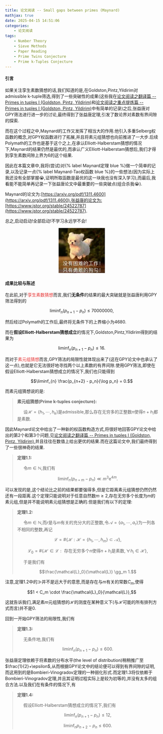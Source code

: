```yaml
---
title: 论文阅读 -- Small gaps between primes (Maynard)
mathjax: true
date: 2025-04-15 14:51:06
categories:
    - 论文阅读
tags:
    - Number Theory
    - Sieve Methods
    - Paper Reading
    - Prime Twins Conjecture
    - Prime k-Tuples Conjecture
---
```


#### 引言

如果关注孪生素数猜想的话,我们知道的是,在Goldston,Pintz,Yildirim对admissible k-tuple筛选,得到了一些突破性的成果(这些我在[论文阅读之翻译篇 -- Primes in tuples I (Goldston, Pintz, Yildirim)](https://math-4-anon.top/2025/01/15/GPY-sieve-method/index.html?_sw-precache=5476e5e99aeb83a45fdabbd20df6d9a4)和[论文阅读之重点提炼篇 -- Primes in tuples I (Goldston, Pintz, Yildirim)](https://math-4-anon.top/2025/02/07/GPY-sieve-method-2/index.html?_sw-precache=1f04d5f0200d9ca0f15c7b8db26977a7)中有简单的记录)之后,张益唐对GPY筛法进行进一步的讨论,最终得到了张益唐定理,引发了数论界对素数有界间隙的探索.

而在这个过程之中,Maynard的工作又发挥了相当大的作用.他引入多重Selberg权函数的概念,对GPY权函数进行了拓展,并且将素元组猜想也向前推进了一大步.后续Polymath的工作也是基于这个之上,在承认Elliott-Halberstam猜想的情况下,Maynard的结果仍然是最优的,而承认广义Elliott-Halberstam猜想后,我们才得到孪生素数间隙上界为6的这个结果.

因此在本篇文章中,我将(尝试)对{% label Maynard定理 blue %}做一个简单的记录,以及记录一点{% label Maynard-Tao权函数 blue %}的一些想法(因为实际上我还没有全部掌握😭,证明所取函数是最优的这一块我也没有深入学习),而最后,我看能不能简单再记录一下张益唐论文中最重要的一些突破点(组合杀我😭).

Maynard的论文为:[https://arxiv.org/pdf/1311.4600](https://arxiv.org/pdf/1311.4600).张益唐的论文为:[https://www.jstor.org/stable/24522787](https://www.jstor.org/stable/24522787).

总之,启动启动!全部启动!不学习永远学不会!

<center>
<img src="/image/Maynard-sieve-method/T1.jpg" width="30%">
</center>

#### 成果比较与陈述

在此前,对于<span style="color: rgb(230,51,51)">孪生素数猜想</span>而言,我们**无条件**的结果的最大突破就是张益唐利用GPY筛法得到的

$$\liminf_{n} (p_{n+1} - p_n) \le 70000000,$$

然后经过Polymath的工作后,最终将无条件下的上界缩小为4680.

而在**假设Elliott-Halberstam猜想成立**的情况下,Goldston,Pintz,Yildirim得到的结果为

$$\liminf_{n} (p_{n+1} - p_n) \le 16.$$

而对于<span style="color: rgb(230,51,51)">素元组猜想</span>而言,GPY筛法的局限性就体现出来了(这在GPY论文中也承认了这一点),也就是它无法很好地寻找两个以上素数的有界间隙.使用GPY筛法,即使在假设Elliott-Halberstam猜想成立的情况下,我们也只能得到

$$\liminf_{n} \frac{p_{n+2} - p_n}{\log p_n} = 0.$$

而素元组猜想说的是:

> **素元组猜想(Prime k-tuples conjecture):**
>
> $\quad$ 设$\mathcal{H} = \{ h_1, \cdots, h_k \}$是admissible,那么存在无穷多的正整数$n$使得$n+h_i$都是素数.

因此Maynard论文中给出了一种新的权函数构造方式,将很好地回答GPY论文中给出的第2个和第3个问题,见[论文阅读之翻译篇 -- Primes in tuples I (Goldston, Pintz, Yildirim)](https://math-4-anon.top/2025/01/15/GPY-sieve-method/index.html?_sw-precache=5476e5e99aeb83a45fdabbd20df6d9a4),并且往往在数值上给出更优的结果.而在这篇论文中,我们最终得到了一些很神奇的结果.

> **定理1.1:**
>
> $\quad$ 令$m \in \mathbb{N}$,我们有
>
> $$\liminf_n(p_{n+m} - p_n) \ll m^3 \text{e}^{4m}.$$

可以发现的是,这个结论比之前的结果都要强得多,但是它距离素元组猜想仍然仍然还有一段距离.这个定理只能说明对于任意自然数$m \ge 2$,存在无穷多个长度为$m$的素元组,但是并不能说明素元组猜想是正确的.但是我们有以下的定理:

> **定理1.2:**
>
> $\quad$ 令$m \in \mathbb{N}$,而$r$是与$m$有关的充分大的正整数,令$\mathcal{A} = \{a_1, \cdots, a_r\}$为一列各不相同的整数,再记
>
> $$\mathcal{L} = \#\{ \mathcal{H} : \mathcal{H} = \{h_1, \cdots, h_m \} \subset \mathcal{A} \},$$
>
> $$\mathcal{L}_0 = \#\{ \mathcal{H} \in \mathcal{L} : \text{ 存在无穷多个} n \text{使得} n+h_i \text{是素数}, \forall h_i \in \mathcal{H} \},$$
>
> $\quad$ 于是我们有
>
> $$\frac{\mathcal{L}_0}{\mathcal{L}} \gg_m 1.$$

注意,定理1.2中的$\gg$并不是远大于的意思,而是存在与$m$有关的常数$C_m$,使得

$$1 < C_m \cdot \frac{\mathcal{L}_0}{\mathcal{L}},$$

这就告诉我们,满足素$m$元组猜想的$\mathcal{H}$的测度在某种意义下(与$\mathcal{H}$可能的所有排列方式而言)并不是$0$.

回到一开始GPY筛法的局限性,我们有

> **定理1.3:**
>
> $\quad$ 无条件地,我们有
>
> $$\liminf_{n} (p_{n+1} - p_n) \le 600.$$

张益唐定理依赖于将素数的分布水平(the level of distribution)稍稍推广至$\frac{1}{2}+\epsilon$,从而根据GPY论文中的结论便可以得到有界间隙的证明,而这用到的是Bombieri-Vinogradov定理的一种弱化形式.而定理1.3将仅依赖于Bombieri-Vinogradov定理,并且其证明过程实际上是较为初等的,并没有太多的组合方法.以及我们在有条件的情况下,有

> **定理1.4:**
>
> $\quad$ 假设Elliott-Halberstam猜想成立的情况下,我们有
>
> $$\liminf_{n} (p_{n+1} - p_n) \le 12,$$
>
> $$\liminf_{n} {p_{n+2} - p_n} \le 600.$$
